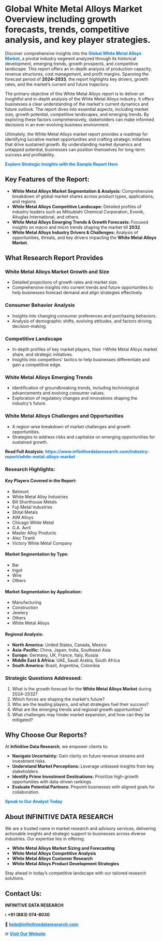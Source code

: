 <h1>Global White Metal Alloys Market Overview including growth forecasts, trends, competitive analysis, and key player strategies.</h1>
<p>
Discover comprehensive insights into the 
<a href="https://www.infinitivedataresearch.com/industry-report/white-metal-alloys-market" rel="dofollow" style="color: #007BFF; text-decoration: none;"><strong>Global White Metal Alloys Market</strong></a>, a pivotal industry segment analyzed through its historical development, emerging trends, growth prospects, and competitive landscape. This report offers an in-depth analysis of production capacity, revenue structures, cost management, and profit margins. Spanning the forecast period of <strong>2024–2033</strong>, the report highlights key drivers, growth rates, and the market’s current and future trajectory.
</p>
<p>
The primary objective of this White Metal Alloys report is to deliver an insightful and in-depth analysis of the White Metal Alloys industry. It offers businesses a clear understanding of the market's current dynamics and future outlook. The report dives into essential aspects, including market size, growth potential, competitive landscapes, and emerging trends. By exploring these factors comprehensively, stakeholders can make informed decisions in an ever-evolving business environment.
</p>
<p>
Ultimately, the White Metal Alloys market report provides a roadmap for identifying lucrative market opportunities and crafting strategic initiatives that drive sustained growth. By understanding market dynamics and untapped potential, businesses can position themselves for long-term success and profitability.
</p>
<p>
<a href="https://www.infinitivedataresearch.com/request-sample/reportId=112162" style="color: #007BFF; text-decoration: none;"><strong>Explore Strategic Insights with the Sample Report Here</strong></a>
</p>

<h2>Key Features of the Report:</h2>
<ul>
<li><strong>White Metal Alloys Market Segmentation & Analysis:</strong> Comprehensive breakdown of global market shares across product types, applications, and regions.</li>
<li><strong>White Metal Alloys Competitive Landscape:</strong> Detailed profiles of industry leaders such as Mitsubishi Chemical Corporation, Evonik, Altuglas International, and others.</li>
<li><strong>White Metal Alloys Emerging Trends & Growth Forecasts:</strong> Focused insights on macro and micro trends shaping the market till <strong>2032</strong>.</li>
<li><strong>White Metal Alloys Industry Drivers & Challenges:</strong> Analysis of opportunities, threats, and key drivers impacting the <strong>White Metal Alloys Market</strong>.</li>
</ul>

<h2>What Research Report Provides</h2>
<h3>White Metal Alloys Market Growth and Size</h3>
<ul>
<li>Detailed projections of growth rates and market size.</li>
<li>Comprehensive insights into current trends and future opportunities to help businesses forecast demand and align strategies effectively.</li>
</ul>

<h3>Consumer Behavior Analysis</h3>
<ul>
<li>Insights into changing consumer preferences and purchasing behaviors.</li>
<li>Analysis of demographic shifts, evolving attitudes, and factors driving decision-making.</li>
</ul>

<h3>Competitive Landscape</h3>
<ul>
<li>In-depth profiles of key market players, their >White Metal Alloys market share, and strategic initiatives.</li>
<li>Insights into competitors' tactics to help businesses differentiate and gain a competitive edge.</li>
</ul>

<h3>White Metal Alloys Emerging Trends</h3>
<ul>
<li>Identification of groundbreaking trends, including technological advancements and evolving consumer values.</li>
<li>Exploration of regulatory changes and innovations shaping the industry's future.</li>
</ul>

<h3>White Metal Alloys Challenges and Opportunities</h3>
<ul>
<li>A region-wise breakdown of market challenges and growth opportunities.</li>
<li>Strategies to address risks and capitalize on emerging opportunities for sustained growth.</li>
</ul>
<p><strong>Read Full Analysis:</strong> <a href="https://www.infinitivedataresearch.com/industry-report/white-metal-alloys-market" rel="dofollow" style="color: #007BFF; text-decoration: none;"><strong>https://www.infinitivedataresearch.com/industry-report/white-metal-alloys-market</strong></a></p>
<h3>Research Highlights:</h3>
<h4>Key Players Covered in the Report:</h4>
<ul><li>Belmont</li><li>White Metal Alloy Industries</li><li>Bill Shorthouse Metals</li><li>Fuji Metal Industries</li><li>Shital Metals</li><li>AIM Alloys</li><li>Chicago White Metal</li><li>G.A. Avril</li><li>Master Alloy Products</li><li>Alec Tiranti</li><li>Victory White Metal Company</li></ul>
<h4>Market Segmentation by Type:</h4>
<ul><li>Bar</li><li>Ingot</li><li>Wire</li><li>Others</li></ul>
<h4>Market Segmentation by Application:</h4>
<ul><li>Manufacturing</li><li>Construction</li><li>Jewlery</li><li>Others</li><li>White Metal Alloys</li></ul>

<h4>Regional Analysis:</h4>
<ul>
<li><strong>North America:</strong> United States, Canada, Mexico</li>
<li><strong>Asia-Pacific:</strong> China, Japan, India, Southeast Asia</li>
<li><strong>Europe:</strong> Germany, UK, France, Italy, Russia</li>
<li><strong>Middle East & Africa:</strong> UAE, Saudi Arabia, South Africa</li>
<li><strong>South America:</strong> Brazil, Argentina, Colombia</li>
</ul>

<h3>Strategic Questions Addressed:</h3>
<ol>
<li>What is the growth forecast for the <strong>White Metal Alloys Market</strong> during 2024–2032?</li>
<li>Which forces are shaping the market's future?</li>
<li>Who are the leading players, and what strategies fuel their success?</li>
<li>What are the emerging trends and regional growth opportunities?</li>
<li>What challenges may hinder market expansion, and how can they be mitigated?</li>
</ol>

<h2>Why Choose Our Reports?</h2>
<p>At <strong>Infinitive Data Research</strong>, we empower clients to:</p>
<ul>
<li><strong>Navigate Uncertainty:</strong> Gain clarity on future revenue streams and investment risks.</li>
<li><strong>Understand Market Perceptions:</strong> Leverage unbiased insights from key stakeholders.</li>
<li><strong>Identify Prime Investment Destinations:</strong> Prioritize high-growth opportunities with data-driven rankings.</li>
<li><strong>Evaluate Potential Partners:</strong> Pinpoint businesses with aligned goals for collaboration.</li>
</ul>
<p><a href="https://www.infinitivedataresearch.com/industry-report/white-metal-alloys-market" rel="dofollow" style="color: #007BFF; text-decoration: none;"><strong>Speak to Our Analyst Today</strong></a></p>

<h2>About INFINITIVE DATA RESEARCH</h2>
<p>We are a trusted name in market research and advisory services, delivering actionable insights and strategic support to businesses across diverse industries. Our expertise lies in offering:</p>
<ul>
<li><strong>White Metal Alloys Market Sizing and Forecasting</strong></li>
<li><strong>White Metal Alloys Competitive Analysis</strong></li>
<li><strong>White Metal Alloys Customer Research</strong></li>
<li><strong>White Metal Alloys Product Development Strategies</strong></li>
</ul>
<p>Stay ahead in today’s competitive landscape with our tailored research solutions.</p>

<h2>Contact Us:</h2>
<p><strong>INFINITIVE DATA RESEARCH</strong></p>
<p>📞 <strong>+91 (883) 074-8030</strong></p>
<p>📧 <strong><a href="mailto:help@infinitivedataresearch.com" style="color: #007BFF;">help@infinitivedataresearch.com</a></strong></p>
<p>🌐 <strong><a href="https://www.infinitivedataresearch.com" rel="dofollow" style="color: #007BFF;">Visit Our Website</a></strong></p>
